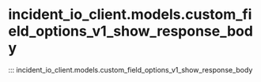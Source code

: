 # incident_io_client.models.custom_field_options_v1_show_response_body

::: incident_io_client.models.custom_field_options_v1_show_response_body

